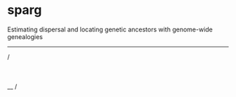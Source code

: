 # sparg
Estimating dispersal and locating genetic ancestors with genome-wide genealogies

 ___
/   \
\
  \
    \
\__ /   
